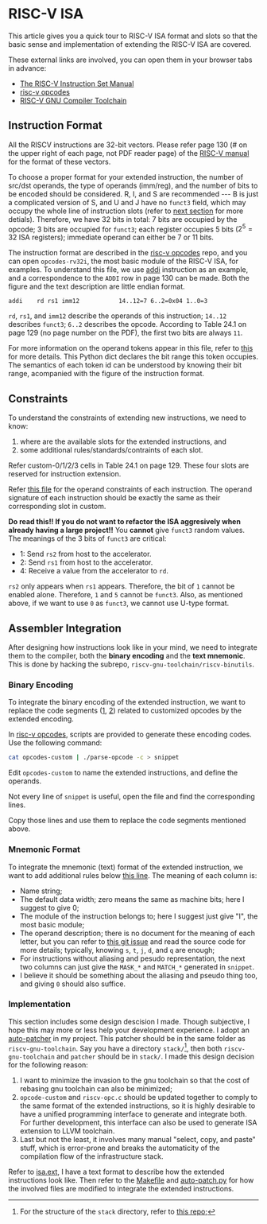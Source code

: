 # RISC-V ISA

This article gives you a quick tour to RISC-V ISA format and slots so that
the basic sense and implementation of extending the RISC-V ISA are covered.

These external links are involved, you can open them in your browser tabs in advance:
 * [The RISC-V Instruction Set Manual](https://riscv.org/wp-content/uploads/2019/12/riscv-spec-20191213.pdf)
 * [risc-v opcodes](https://github.com/riscv/riscv-opcodes)
 * [RISC-V GNU Compiler Toolchain](https://github.com/riscv/riscv-gnu-toolchain)

## Instruction Format

All the RISCV instructions are 32-bit vectors.
Please refer page 130 (# on the upper right of each page, not PDF reader page) of the
[RISC-V manual](https://riscv.org/wp-content/uploads/2019/12/riscv-spec-20191213.pdf)
for the format of these vectors.

To choose a proper format for your extended instruction, the number of src/dst
operands, the type of operands (imm/reg), and the number of bits to be encoded
should be considered. R, I, and S are recommended --- B is just a complicated
version of S, and U and J have no `funct3` field, which may occupy the whole
line of instruction slots (refer to [next section](#constraints)
for more detials). Therefore, we have 32 bits in total: 7 bits are  occupied
by the opcode; 3 bits are occupied for `funct3`; each register occupies 5 bits
($2^5=32$ ISA registers); immediate operand can either be 7 or 11 bits.

The instruction format are described in the [risc-v opcodes](https://github.com/riscv/riscv-opcodes)
repo, and you can open `opcodes-rv32i`, the most basic module of the RISC-V ISA,
for examples. To understand this file, we use
[addi](https://github.com/riscv/riscv-opcodes/blob/03be826f17faedcaee7f60223f402850e254df0a/opcodes-rv32i#L24)
instruction as an example, and a correspondence to the `ADDI` row in page 130 can be made.
Both the figure and the text description are little endian format.

````
addi    rd rs1 imm12           14..12=7 6..2=0x04 1..0=3
````

`rd`, `rs1`, and `imm12` describe the operands of this instruction; `14..12` describes `funct3`;
`6..2` describes the opcode. According to Table 24.1 on page 129 (no page number on the PDF),
the first two bits are always `11`.

For more information on the operand tokens appear in this file, refer to
[this](https://github.com/riscv/riscv-opcodes/blob/03be826f17faedcaee7f60223f402850e254df0a/parse_opcodes#L17-L49)
for more details. This Python dict declares the bit range this token occupies.
The semantics of each token id can be understood by knowing their bit range,
acompanied with the figure of the instruction format.

## Constraints

To understand the constraints of extending new instructions, we need to know:
 1. where are the available slots for the extended instructions, and
 2. some additional rules/standards/contraints of each slot.

Refer custom-0/1/2/3 cells in Table 24.1 on page 129. These four slots are reserved
for instruction extension.

Refer [this file](https://github.com/riscv/riscv-opcodes/blob/master/opcodes-custom)
for the operand constraints of each instruction. The operand signature of each instruction should
be exactly the same as their corresponding slot in custom.

**Do read this!! If you do not want to refactor the ISA aggresively when already having a large project!!**
You **cannot** give `funct3` random values. The meanings of the 3 bits of `funct3` are critical:
 * 1: Send `rs2` from host to the accelerator.
 * 2: Send `rs1` from host to the accelerator.
 * 4: Receive a value from the accelerator to `rd`.

`rs2` only appears when `rs1` appears. Therefore, the bit of `1` cannot be enabled alone. Therefore,
`1` and `5` cannot be `funct3`. Also, as mentioned above, if we want to use `0` as `funct3`, we cannot
use U-type format.

## Assembler Integration

After designing how instructions look like in your mind, we need to integrate them to the compiler, both the
**binary encoding** and the **text mnemonic**. This is done by hacking the subrepo,
`riscv-gnu-toolchain/riscv-binutils`.

### Binary Encoding

To integrate the binary encoding of the extended instruction, we want to replace the code segments
([1](https://github.com/riscv/riscv-binutils-gdb/blob/2cb5c79dad39dd438fb0f7372ac04cf5aa2a7db7/include/opcode/riscv-opc.h#L550-L597),
[2](https://github.com/riscv/riscv-binutils-gdb/blob/2cb5c79dad39dd438fb0f7372ac04cf5aa2a7db7/include/opcode/riscv-opc.h#L1106-L1129))
related to customized opcodes by the extended encoding.

In [risc-v opcodes](https://github.com/riscv/riscv-opcodes), scripts are provided to generate these encoding
codes. Use the following command:

```bash
cat opcodes-custom | ./parse-opcode -c > snippet
```

Edit `opcodes-custom` to name the extended instructions, and define the operands.

Not every line of `snippet` is useful, open the file and find the corresponding lines.

Copy those lines and use them to replace the code segments mentioned above.

### Mnemonic Format

To integrate the mnemonic (text) format of the extended instruction, we want to add additional rules below
[this line](https://github.com/riscv/riscv-binutils-gdb/blob/2cb5c79dad39dd438fb0f7372ac04cf5aa2a7db7/opcodes/riscv-opc.c#L199). The meaning of each column is:
* Name string;
* The default data width; zero means the same as machine bits; here I suggest to give 0;
* The module of the instruction belongs to; here I suggest just give "I", the most basic module;
* The operand description; there is no document for the meaning of each letter, but you can refer to
  [this git issue](https://github.com/riscv/riscv-binutils-gdb/issues/243) and read the source code for more 
  details; typically, knowing `s`, `t`, `j`, `d`, and `q` are enough;
* For instructions without aliasing and pesudo representation, the next two columns can just give the `MASK_*` 
  and `MATCH_*` generated in `snippet`.
* I believe it should be something about the aliasing and pseudo thing too, and giving `0` should also suffice.

### Implementation

This section includes some design descision I made. Though subjective, I hope this may more or less help your
development experience. I adopt an [auto-patcher](https://github.com/PolyArch/dsa-riscv-ext/) in my project.
This patcher should be in the same folder as `riscv-gnu-toolchain`. Say you have a directory `stack/`[^1], then
both `riscv-gnu-toolchain` and `patcher` should be in `stack/`.
I made this design decision for the following reason:
1. I want to minimize the invasion to the gnu toolchain so that the cost of rebasing gnu toolchain
   can also be minimized;
2. `opcode-custom` and `riscv-opc.c` should be updated together to comply to the same format of the extended
   instructions, so it is highly desirable to have a unified programming interface to generate and integrate
   both. For further development, this interface can also be used to generate ISA extension to LLVM toolchain.
3. Last but not the least, it involves many manual "select, copy, and paste" stuff, which is error-prone and
   breaks the automaticity of the compilation flow of the infrastructure stack.

Refer to [isa.ext](https://github.com/PolyArch/dsa-riscv-ext/blob/master/isa.ext), I have a text format to
describe how the extended instructions look like. Then refer to the
[Makefile](https://github.com/PolyArch/dsa-riscv-ext/blob/master/Makefile) and
[auto-patch.py](https://github.com/PolyArch/dsa-riscv-ext/blob/master/auto-patch.py)
for how the involved files are modified to integrate the extended instructions.

[^1]: For the structure of the `stack` directory, refer to [this repo](https://github.com/polyarch/dsa-framework);